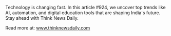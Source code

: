 Technology is changing fast. In this article #924, we uncover top trends like AI, automation, and digital education tools that are shaping India's future. Stay ahead with Think News Daily.

Read more at: www.thinknewsdaily.com